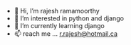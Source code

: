 - 👋 Hi, I’m rajesh ramamoorthy
- 👀 I’m interested in python and django
- 🌱 I’m currently learning django
- 📫 reach me ... r.rajesh@hotmail.ca

<!---
rrajesh0205/rrajesh0205 is a ✨ special ✨ repository because its `README.md` (this file) appears on your GitHub profile.
You can click the Preview link to take a look at your changes.
--->

